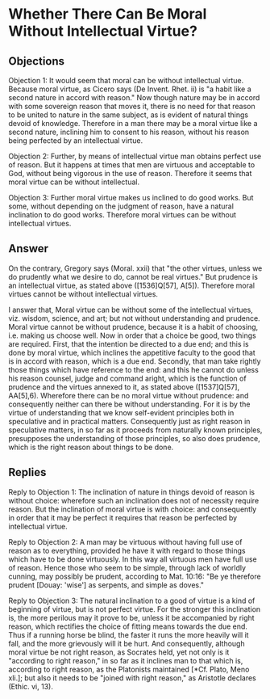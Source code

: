 # Whether There Can Be Moral Without Intellectual Virtue?

## Objections

Objection 1: It would seem that moral can be without intellectual virtue. Because moral virtue, as Cicero says (De Invent. Rhet. ii) is "a habit like a second nature in accord with reason." Now though nature may be in accord with some sovereign reason that moves it, there is no need for that reason to be united to nature in the same subject, as is evident of natural things devoid of knowledge. Therefore in a man there may be a moral virtue like a second nature, inclining him to consent to his reason, without his reason being perfected by an intellectual virtue.

Objection 2: Further, by means of intellectual virtue man obtains perfect use of reason. But it happens at times that men are virtuous and acceptable to God, without being vigorous in the use of reason. Therefore it seems that moral virtue can be without intellectual.

Objection 3: Further moral virtue makes us inclined to do good works. But some, without depending on the judgment of reason, have a natural inclination to do good works. Therefore moral virtues can be without intellectual virtues.

## Answer

On the contrary, Gregory says (Moral. xxii) that "the other virtues, unless we do prudently what we desire to do, cannot be real virtues." But prudence is an intellectual virtue, as stated above ([1536]Q[57], A[5]). Therefore moral virtues cannot be without intellectual virtues.

I answer that, Moral virtue can be without some of the intellectual virtues, viz. wisdom, science, and art; but not without understanding and prudence. Moral virtue cannot be without prudence, because it is a habit of choosing, i.e. making us choose well. Now in order that a choice be good, two things are required. First, that the intention be directed to a due end; and this is done by moral virtue, which inclines the appetitive faculty to the good that is in accord with reason, which is a due end. Secondly, that man take rightly those things which have reference to the end: and this he cannot do unless his reason counsel, judge and command aright, which is the function of prudence and the virtues annexed to it, as stated above ([1537]Q[57], AA[5],6). Wherefore there can be no moral virtue without prudence: and consequently neither can there be without understanding. For it is by the virtue of understanding that we know self-evident principles both in speculative and in practical matters. Consequently just as right reason in speculative matters, in so far as it proceeds from naturally known principles, presupposes the understanding of those principles, so also does prudence, which is the right reason about things to be done.

## Replies

Reply to Objection 1: The inclination of nature in things devoid of reason is without choice: wherefore such an inclination does not of necessity require reason. But the inclination of moral virtue is with choice: and consequently in order that it may be perfect it requires that reason be perfected by intellectual virtue.

Reply to Objection 2: A man may be virtuous without having full use of reason as to everything, provided he have it with regard to those things which have to be done virtuously. In this way all virtuous men have full use of reason. Hence those who seem to be simple, through lack of worldly cunning, may possibly be prudent, according to Mat. 10:16: "Be ye therefore prudent [Douay: 'wise'] as serpents, and simple as doves."

Reply to Objection 3: The natural inclination to a good of virtue is a kind of beginning of virtue, but is not perfect virtue. For the stronger this inclination is, the more perilous may it prove to be, unless it be accompanied by right reason, which rectifies the choice of fitting means towards the due end. Thus if a running horse be blind, the faster it runs the more heavily will it fall, and the more grievously will it be hurt. And consequently, although moral virtue be not right reason, as Socrates held, yet not only is it "according to right reason," in so far as it inclines man to that which is, according to right reason, as the Platonists maintained [*Cf. Plato, Meno xli.]; but also it needs to be "joined with right reason," as Aristotle declares (Ethic. vi, 13).